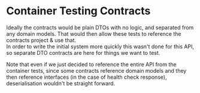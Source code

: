 # Container Testing Contracts
Ideally the contracts would be plain DTOs with no logic, and separated from any domain models.
That would then allow these tests to reference the contracts project & use that.  
In order to write the initial system more quickly this wasn't done for this API, so separate DTO contracts are here for things we want to test.

Note that even if we just decided to reference the entire API from the container tests, since
some contracts reference domain models and they then reference interfaces (in the case of health check response), deserialisation wouldn't be straight forward.